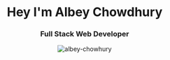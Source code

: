 <h1 align="center">Hey I'm Albey Chowdhury</h1>
<h3 align="center">Full Stack Web Developer</h3>
<p align="center"> <img src="https://komarev.com/ghpvc/?username=albey-chowhury&label=Profile%20views&color=0e75b6&style=flat" alt="albey-chowhury" /> </p>

